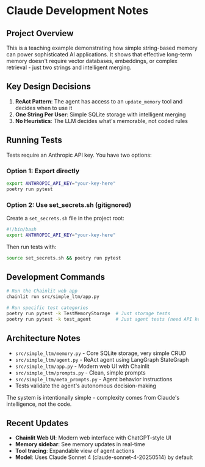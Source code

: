 # Claude Development Notes

## Project Overview

This is a teaching example demonstrating how simple string-based memory can power sophisticated AI applications. It shows that effective long-term memory doesn't require vector databases, embeddings, or complex retrieval - just two strings and intelligent merging.

## Key Design Decisions

1. **ReAct Pattern**: The agent has access to an `update_memory` tool and decides when to use it
2. **One String Per User**: Simple SQLite storage with intelligent merging
3. **No Heuristics**: The LLM decides what's memorable, not coded rules

## Running Tests

Tests require an Anthropic API key. You have two options:

### Option 1: Export directly
```bash
export ANTHROPIC_API_KEY="your-key-here"
poetry run pytest
```

### Option 2: Use set_secrets.sh (gitignored)
Create a `set_secrets.sh` file in the project root:
```bash
#!/bin/bash
export ANTHROPIC_API_KEY="your-key-here"
```

Then run tests with:
```bash
source set_secrets.sh && poetry run pytest
```

## Development Commands

```bash
# Run the Chainlit web app
chainlit run src/simple_ltm/app.py

# Run specific test categories
poetry run pytest -k TestMemoryStorage  # Just storage tests
poetry run pytest -k test_agent         # Just agent tests (need API key)
```

## Architecture Notes

- `src/simple_ltm/memory.py` - Core SQLite storage, very simple CRUD
- `src/simple_ltm/agent.py` - ReAct agent using LangGraph StateGraph
- `src/simple_ltm/app.py` - Modern web UI with Chainlit
- `src/simple_ltm/prompts.py` - Clean, simple prompts
- `src/simple_ltm/meta_prompts.py` - Agent behavior instructions
- Tests validate the agent's autonomous decision-making

The system is intentionally simple - complexity comes from Claude's intelligence, not the code.

## Recent Updates

- **Chainlit Web UI**: Modern web interface with ChatGPT-style UI
- **Memory sidebar**: See memory updates in real-time
- **Tool tracing**: Expandable view of agent actions
- **Model**: Uses Claude Sonnet 4 (claude-sonnet-4-20250514) by default